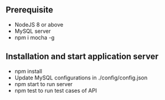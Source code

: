 ## Prerequisite

  * NodeJS 8 or above
  * MySQL server
  * npm i mocha -g

## Installation and start application server

  * npm install
  * Update MySQL configurations in ./config/config.json
  * npm start to run server
  * npm test to run test cases of API